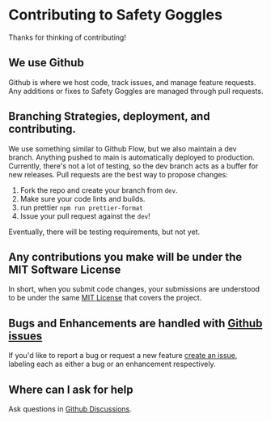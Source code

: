 # Contributing to Safety Goggles

Thanks for thinking of contributing!

## We use Github

Github is where we host code, track issues, and manage feature requests. Any additions or fixes to Safety Goggles are managed through pull requests.

## Branching Strategies, deployment, and contributing.

We use something similar to Github Flow, but we also maintain a dev branch. Anything pushed to main is automatically deployed to production. Currently, there's not a lot of testing, so the dev branch acts as a buffer for new releases. Pull requests are the best way to propose changes:

1. Fork the repo and create your branch from `dev`.
2. Make sure your code lints and builds.
3. run prettier `npm run prettier-format`
4. Issue your pull request against the `dev`!

Eventually, there will be testing requirements, but not yet.

## Any contributions you make will be under the MIT Software License

In short, when you submit code changes, your submissions are understood to be under the same [MIT License](http://choosealicense.com/licenses/mit/) that covers the project.

## Bugs and Enhancements are handled with [Github issues](https://docs.github.com/en/issues/tracking-your-work-with-issues/about-issues)

If you'd like to report a bug or request a new feature [create an issue](https://github.com/devlyn37/Safety-Goggles/issues), labeling each as either a bug or an enhancement respectively.

## Where can I ask for help

Ask questions in [Github Discussions](https://github.com/devlyn37/Safety-Goggles/discussions).
